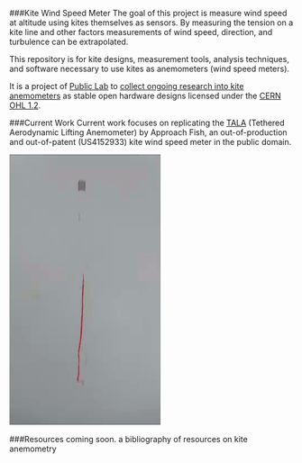 ###Kite Wind Speed Meter
The goal of this project is measure wind speed at altitude using kites themselves as sensors. By measuring the tension on a kite line and other factors measurements of wind speed, direction, and turbulence can be extrapolated.

This repository is for kite designs, measurement tools, analysis techniques, and software necessary to use kites as anemometers (wind speed meters). 

It is a project of [Public Lab](www.publiclab.org) to [collect ongoing research into kite anemometers](www.publiclab.org/tag/kite-anemometer) as stable open hardware designs licensed under the [CERN OHL 1.2](http://www.ohwr.org/attachments/2388/cern_ohl_v_1_2.txt). 

###Current Work
Current work focuses on replicating the [TALA](/TALA) (Tethered Aerodynamic Lifting Anemometer) by Approach Fish, an out-of-production and out-of-patent (US4152933) kite wind speed meter in the public domain. 

![TALA in Flight, image by public lab user Ecta64](TALA/pics/tala.gif)

###Resources
coming soon. a bibliography of resources on kite anemometry